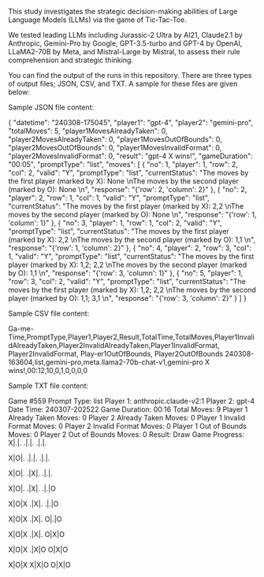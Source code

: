 This study investigates the strategic decision-making abilities of Large Language Models (LLMs) via the game of Tic-Tac-Toe.

We tested leading LLMs including Jurassic-2 Ultra by AI21, Claude2.1 by Anthropic, Gemini-Pro by Google, GPT-3.5-turbo and GPT-4 by OpenAI, LLaMA2-70B by Meta, and Mistral-Large by Mistral, to assess their rule comprehension and strategic thinking.

You can find the output of the runs in this repository. There are three types of output files; JSON, CSV, and TXT. A sample for these files are given below:

Sample JSON file content:

{
    "datetime": "240308-175045",
    "player1": "gpt-4",
    "player2": "gemini-pro",
    "totalMoves": 5,
    "player1MovesAlreadyTaken": 0,
    "player2MovesAlreadyTaken": 0,
    "player1MovesOutOfBounds": 0,
    "player2MovesOutOfBounds": 0,
    "player1MovesInvalidFormat": 0,
    "player2MovesInvalidFormat": 0,
    "result": "gpt-4 X wins!",
    "gameDuration": "00:05",
    "promptType": "list",
    "moves": [
        {
            "no": 1,
            "player": 1,
            "row": 2,
            "col": 2,
            "valid": "Y",
            "promptType": "list",
            "currentStatus": "The moves by the first player (marked by X): None \nThe moves by the second player (marked by O): None \n",
            "response": "{'row': 2, 'column': 2}"
        },
        {
            "no": 2,
            "player": 2,
            "row": 1,
            "col": 1,
            "valid": "Y",
            "promptType": "list",
            "currentStatus": "The moves by the first player (marked by X): 2,2 \nThe moves by the second player (marked by O): None \n",
            "response": "{'row': 1, 'column': 1}"
        },
        {
            "no": 3,
            "player": 1,
            "row": 1,
            "col": 2,
            "valid": "Y",
            "promptType": "list",
            "currentStatus": "The moves by the first player (marked by X): 2,2 \nThe moves by the second player (marked by O): 1,1 \n",
            "response": "{'row': 1, 'column': 2}"
        },
        {
            "no": 4,
            "player": 2,
            "row": 3,
            "col": 1,
            "valid": "Y",
            "promptType": "list",
            "currentStatus": "The moves by the first player (marked by X): 1,2; 2,2 \nThe moves by the second player (marked by O): 1,1 \n",
            "response": "{'row': 3, 'column': 1}"
        },
        {
            "no": 5,
            "player": 1,
            "row": 3,
            "col": 2,
            "valid": "Y",
            "promptType": "list",
            "currentStatus": "The moves by the first player (marked by X): 1,2; 2,2 \nThe moves by the second player (marked by O): 1,1; 3,1 \n",
            "response": "{'row': 3, 'column': 2}"
        }
    ]
}


Sample CSV file content:

Ga-me-Time,PromptType,Player1,Player2,Result,TotalTime,TotalMoves,Player1InvalidAlreadyTaken,Player2InvalidAlreadyTaken,Player1InvalidFormat, Player2InvalidFormat, Play-er1OutOfBounds, Player2OutOfBounds 
240308-163604,list,gemini-pro,meta.llama2-70b-chat-v1,gemini-pro X wins!,00:12,10,0,1,0,0,0,0


Sample TXT file content:

Game #559
Prompt Type: list
Player 1: anthropic.claude-v2:1
Player 2: gpt-4
Date Time: 240307-202522
Game Duration: 00:16
Total Moves: 9
Player 1 Already Taken Moves: 0
Player 2 Already Taken Moves: 0
Player 1 Invalid Format Moves: 0
Player 2 Invalid Format Moves: 0
Player 1 Out of Bounds Moves: 0
Player 2 Out of Bounds Moves: 0
Result: Draw
Game Progress: 
X|.|.
.|.|.
.|.|.

X|O|.
.|.|.
.|.|.

X|O|.
.|X|.
.|.|.

X|O|.
.|X|.
.|.|O

X|O|X
.|X|.
.|.|O

X|O|X
.|X|.
O|.|O

X|O|X
.|X|.
O|X|O

X|O|X
.|X|O
O|X|O

X|O|X
X|X|O
O|X|O





